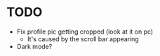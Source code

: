 # TODO

* Fix profile pic getting cropped (look at it on pc)
    * It's caused by the scroll bar appearing
* Dark mode?